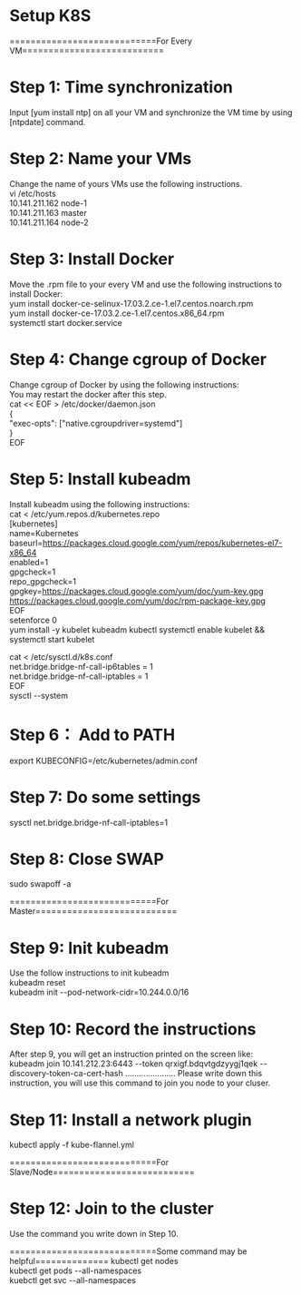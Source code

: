 # Setup K8S

============================For Every VM===========================

# Step 1: Time synchronization
Input [yum install ntp] on all your VM and synchronize the VM time by using [ntpdate] command.  

# Step 2: Name your VMs
Change the name of yours VMs use the following instructions.   
vi /etc/hosts   
10.141.211.162 node-1   
10.141.211.163 master   
10.141.211.164 node-2   

# Step 3: Install Docker
Move the .rpm file to your every VM and use the following instructions to install Docker:   
yum install docker-ce-selinux-17.03.2.ce-1.el7.centos.noarch.rpm   
yum install docker-ce-17.03.2.ce-1.el7.centos.x86_64.rpm    
systemctl start docker.service     

# Step 4: Change cgroup of Docker
Change cgroup of Docker by using the following instructions:    
You may restart the docker after this step.   
cat << EOF > /etc/docker/daemon.json    
{   
  "exec-opts": ["native.cgroupdriver=systemd"]  
}   
EOF   

# Step 5: Install kubeadm
Install kubeadm using the following instructions:   
cat <<EOF > /etc/yum.repos.d/kubernetes.repo   
[kubernetes]   
name=Kubernetes   
baseurl=https://packages.cloud.google.com/yum/repos/kubernetes-el7-x86_64   
enabled=1   
gpgcheck=1   
repo_gpgcheck=1  
gpgkey=https://packages.cloud.google.com/yum/doc/yum-key.gpg    https://packages.cloud.google.com/yum/doc/rpm-package-key.gpg  
EOF   
setenforce 0    
yum install -y kubelet kubeadm kubectl
systemctl enable kubelet && systemctl start kubelet  

cat <<EOF >  /etc/sysctl.d/k8s.conf  
net.bridge.bridge-nf-call-ip6tables = 1  
net.bridge.bridge-nf-call-iptables = 1  
EOF   
sysctl --system  

# Step 6： Add to PATH
export KUBECONFIG=/etc/kubernetes/admin.conf  

# Step 7: Do some settings
sysctl net.bridge.bridge-nf-call-iptables=1  

# Step 8: Close SWAP
sudo swapoff -a  

============================For Master===========================

# Step 9: Init kubeadm
Use the follow instructions to init kubeadm  
kubeadm reset  
kubeadm init --pod-network-cidr=10.244.0.0/16   

# Step 10: Record the instructions
After step 9, you will get an instruction printed on the screen like:   
kubeadm join 10.141.212.23:6443 --token qrxigf.bdqvtgdzyygj1qek --discovery-token-ca-cert-hash      ...................... 
Please write down this instruction, you will use this command to join you node to your cluser.    

# Step 11: Install a network plugin
kubectl apply -f kube-flannel.yml  


============================For Slave/Node===========================
# Step 12: Join to the cluster
Use the command you write down in Step 10.   

============================Some command may be helpful==============
kubectl get nodes   
kubectl get pods --all-namespaces   
kuebctl get svc --all-namespaces   
